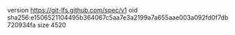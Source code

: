 version https://git-lfs.github.com/spec/v1
oid sha256:e1506521104495b364067c5aa7e3a2199a7a655aae003a092fd0f7db720934fa
size 4520
